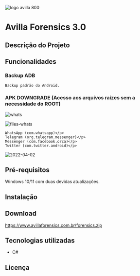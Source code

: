 ![logo avilla 800](https://user-images.githubusercontent.com/102838167/161397689-5df01560-546c-4d82-94a6-e4a3b677875f.png)

# Avilla Forensics 3.0

## Descrição do Projeto

## Funcionalidades

  ### Backup ADB
    Backup padrão do Android.
  
  ### APK  DOWNGRADE (Acesso aos arquivos raizes sem a necessidade do ROOT)
  
  ![whats](https://user-images.githubusercontent.com/102838167/161398968-0e8fe0a7-5573-4b8e-9e00-450ce7f9e677.PNG)
  
  ![files-whats](https://user-images.githubusercontent.com/102838167/161398972-b337c216-d5c2-4aee-9709-d67c20c8c4e8.PNG)
    
    WhatsApp (com.whatsapp)</p>
    Telegram (org.telegram.messenger)</p>
    Messenger (com.facebook.orca)</p>
    Twitter (com.twitter.android)</p>
    
     
    
  ![2022-04-02](https://user-images.githubusercontent.com/102838167/161398236-c20a9bd3-499d-49fc-b862-1694b369b334.png)

  
## Pré-requisitos
  Windows 10/11 com duas devidas atualizações.
  
## Instalação


## Download
  https://www.avillaforensics.com.br/forensics.zip

## Tecnologias utilizadas
  *  C#

## Licença
